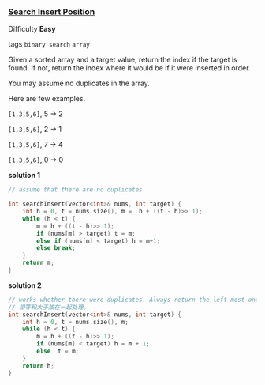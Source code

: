 ﻿### [Search Insert Position](https://leetcode.com/problems/search-insert-position/?tab=Description)

Difficulty **Easy**

tags `binary search` `array`

Given a sorted array and a target value, return the index if the target is found. If not, return the index where it would be if it were inserted in order.

You may assume no duplicates in the array.

Here are few examples.

`[1,3,5,6]`, 5 → 2

`[1,3,5,6]`, 2 → 1

`[1,3,5,6]`, 7 → 4

`[1,3,5,6]`, 0 → 0

**solution 1**
```c++
// assume that there are no duplicates

int searchInsert(vector<int>& nums, int target) {
    int h = 0, t = nums.size(), m =  h + ((t - h)>> 1);
    while (h < t) {
        m = h + ((t - h)>> 1);
        if (nums[m] > target) t = m;
        else if (nums[m] < target) h = m+1;
        else break;
    }
    return m;  
}
```

**solution 2**
```c++
// works whether there were duplicates. Always return the left most one. 
// 相等和大于放在一起处理。
int searchInsert(vector<int>& nums, int target) {
    int h = 0, t = nums.size(), m;
    while (h < t) {
        m = h + ((t - h)>> 1);
        if (nums[m] < target) h = m + 1;
        else  t = m;
    }
    return h;  
}
```
